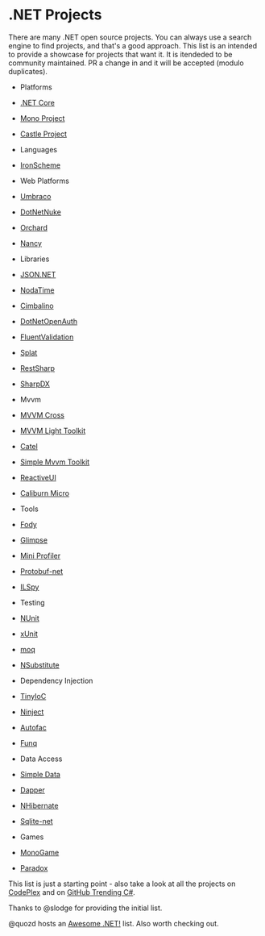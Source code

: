 # .NET Projects

There are many .NET open source projects. You can always use a search engine to find projects, and that's a good approach. This list is an intended to provide a showcase for projects that want it. It is itendeded to be community maintained. PR a change in and it will be accepted (modulo duplicates).

* Platforms
 * [.NET Core](https://github.com/dotnet/core)
 * [Mono Project](https://github.com/mono/)
 * [Castle Project](https://github.com/castleproject)

* Languages
 * [IronScheme](http://ironscheme.codeplex.com)

* Web Platforms
 * [Umbraco](http://umbraco.com/)
 * [DotNetNuke](https://dotnetnuke.codeplex.com/)
 * [Orchard](http://www.orchardproject.net/)
 * [Nancy](http://nancyfx.org)

* Libraries
 * [JSON.NET](http://json.net/)
 * [NodaTime](http://nodatime.org/)
 * [Cimbalino](http://cimbalino.org/)
 * [DotNetOpenAuth](https://github.com/DotNetOpenAuth)
 * [FluentValidation](https://github.com/JeremySkinner/FluentValidation)
 * [Splat](https://github.com/paulcbetts/splat)
 * [RestSharp](http://restsharp.org/)
 * [SharpDX](https://github.com/sharpdx/SharpDX)

* Mvvm
 * [MVVM Cross](https://github.com/MvvmCross/MvvmCross)
 * [MVVM Light Toolkit](http://www.mvvmlight.net)
 * [Catel](http://catelproject.com/)
 * [Simple Mvvm Toolkit](http://simplemvvmtoolkit.codeplex.com/)
 * [ReactiveUI](https://github.com/reactiveui/ReactiveUI)
 * [Caliburn Micro](http://caliburnmicro.com/)

* Tools
 * [Fody](https://github.com/Fody/Fody)
 * [Glimpse](http://getglimpse.com)
 * [Mini Profiler](http://miniprofiler.com/)
 * [Protobuf-net](https://code.google.com/p/protobuf-net/)
 * [ILSpy](http://ilspy.net/)

* Testing
 * [NUnit](https://github.com/nunit/nunit)
 * [xUnit](https://github.com/xunit/xunit)
 * [moq](https://github.com/Moq/moq4)
 * [NSubstitute](http://nsubstitute.github.io/)

* Dependency Injection
 * [TinyIoC](https://github.com/grumpydev/TinyIoC)
 * [Ninject](http://www.ninject.org/)
 * [Autofac](http://autofac.org/)
 * [Funq](https://funq.codeplex.com/)

* Data Access
 * [Simple Data](https://github.com/markrendle/Simple.Data)
 * [Dapper](https://github.com/StackExchange/dapper-dot-net)
 * [NHibernate](https://github.com/nhibernate)
 * [Sqlite-net](https://github.com/praeclarum/sqlite-net)

* Games
 * [MonoGame](http://monogame.net)
 * [Paradox](https://github.com/SiliconStudio/paradox)
 
This list is just a starting point - also take a look at all the projects on [CodePlex](http://www.codeplex.com/) and on [GitHub Trending C#](https://github.com/trending?l=csharp).

Thanks to @slodge for providing the initial list.

@quozd hosts an [Awesome .NET!](https://github.com/quozd/awesome-dotnet) list. Also worth checking out.

